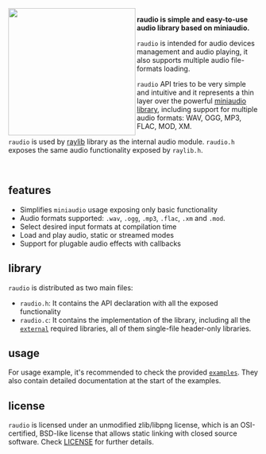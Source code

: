 <img align="left" src="logo/raygui_256x256.png" width=256>

**raudio is simple and easy-to-use audio library based on miniaudio.**

`raudio` is intended for audio devices management and audio playing, it also supports multiple audio file-formats loading.

`raudio` API tries to be very simple and intuitive and it represents a thin layer over the powerful [miniaudio library](https://github.com/dr-soft/miniaudio), including support for multiple audio formats: WAV, OGG, MP3, FLAC, MOD, XM.

`raudio` is used by [raylib](https://github.com/raysan5/raylib) library as the internal audio module. `raudio.h` exposes the same audio functionality exposed by `raylib.h`. 

<br>

## features

 - Simplifies `miniaudio` usage exposing only basic functionality
 - Audio formats supported: `.wav`, `.ogg`, `.mp3`, `.flac`, `.xm` and `.mod`.
 - Select desired input formats at compilation time
 - Load and play audio, static or streamed modes
 - Support for plugable audio effects with callbacks
 
## library

`raudio` is distributed as two main files: 
 
 - `raudio.h`: It contains the API declaration with all the exposed functionality
 - `raudio.c`: It contains the implementation of the library, including all the [`external`](src/external) required libraries, all of them single-file header-only libraries.

## usage

For usage example, it's recommended to check the provided [`examples`](examples). They also contain detailed documentation at the start of the examples.

## license

`raudio` is licensed under an unmodified zlib/libpng license, which is an OSI-certified, BSD-like license that allows static linking with closed source software. Check [LICENSE](LICENSE) for further details.


